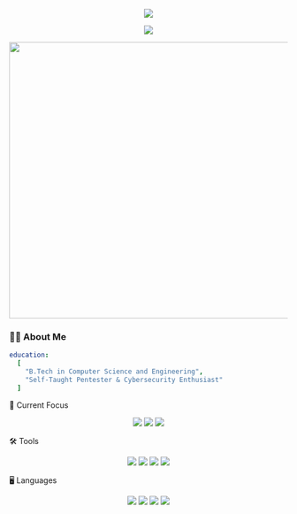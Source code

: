 <p align="center">
  <img src="https://readme-typing-svg.demolab.com/?font=Fira+Code&size=36&duration=2000&pause=1000&color=F71B3B&center=true&vCenter=true&width=1000&lines=MADINENI+MADHAN+KUMAR" />
</p>

<p align="center">
  <img src="https://readme-typing-svg.demolab.com/?font=Fira+Code&size=26&duration=2000&pause=1000&color=36BCF7&center=true&vCenter=true&width=1000&lines=Junior+Pentester+%7C+Cybersecurity+Learner" />
</p>
<p align="center">
  <img src="https://media.giphy.com/media/h408T6Y5GfmXBKW62l/giphy.gif" width="900" height="500">
</p>



### 👨‍💻 About Me
```yaml
education:
  [
    "B.Tech in Computer Science and Engineering",
    "Self-Taught Pentester & Cybersecurity Enthusiast"
  ]
```
🔐 Current Focus
<p align="center"> <img src="https://img.shields.io/badge/Pentesting-FF0000?style=for-the-badge&logo=hackaday&logoColor=white" /> <img src="https://img.shields.io/badge/Bug%20Hunting-000000?style=for-the-badge&logo=bugcrowd&logoColor=white" /> <img src="https://img.shields.io/badge/Web%20Security-4285F4?style=for-the-badge&logo=vercel&logoColor=white" /> </p>
🛠️ Tools
<p align="center"> <img src="https://img.shields.io/badge/Kali%20Linux-268BEE?style=for-the-badge&logo=kalilinux&logoColor=white" /> <img src="https://img.shields.io/badge/Burp%20Suite-FF6633?style=for-the-badge&logo=burpsuite&logoColor=white" /> <img src="https://img.shields.io/badge/Metasploit-2E8B57?style=for-the-badge&logo=metasploit&logoColor=white" /> <img src="https://img.shields.io/badge/Wireshark-1679A7?style=for-the-badge&logo=wireshark&logoColor=white" /> </p>
🖥️ Languages
<p align="center"> <img src="https://img.shields.io/badge/Python-3776AB?style=for-the-badge&logo=python&logoColor=white" /> <img src="https://img.shields.io/badge/C-00599C?style=for-the-badge&logo=c&logoColor=white" /> <img src="https://img.shields.io/badge/Bash-4EAA25?style=for-the-badge&logo=gnu-bash&logoColor=white" /> <img src="https://img.shields.io/badge/SQL-4479A1?style=for-the-badge&logo=database&logoColor=white" /> </p>
